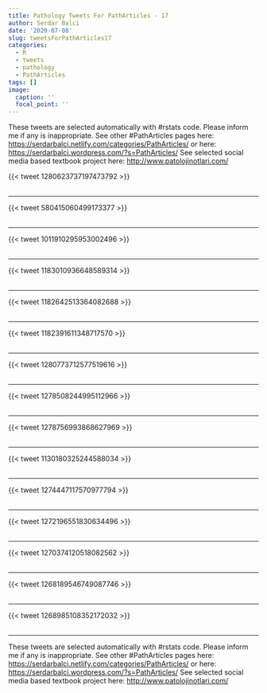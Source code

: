 ```yaml
---
title: Pathology Tweets For PathArticles - 17
author: Serdar Balci
date: '2020-07-08'
slug: tweetsForPathArticles17
categories:
  - R
  - tweets
  - pathology
  - PathArticles
tags: []
image:
  caption: ''
  focal_point: ''
---
```



These tweets are selected automatically with #rstats code. Please inform me if any is inappropriate.
See other #PathArticles pages here: https://serdarbalci.netlify.com/categories/PathArticles/  or here: https://serdarbalci.wordpress.com/?s=PathArticles/ 
See selected social media based textbook project here: http://www.patolojinotlari.com/

{{< tweet 1280623737197473792 >}}
<br>
<br>
<hr>
{{< tweet 580415060499173377 >}}
<br>
<br>
<hr>
{{< tweet 1011910295953002496 >}}
<br>
<br>
<hr>
{{< tweet 1183010936648589314 >}}
<br>
<br>
<hr>
{{< tweet 1182642513364082688 >}}
<br>
<br>
<hr>
{{< tweet 1182391611348717570 >}}
<br>
<br>
<hr>
{{< tweet 1280773712577519616 >}}
<br>
<br>
<hr>
{{< tweet 1278508244995112966 >}}
<br>
<br>
<hr>
{{< tweet 1278756993868627969 >}}
<br>
<br>
<hr>
{{< tweet 1130180325244588034 >}}
<br>
<br>
<hr>
{{< tweet 1274447117570977794 >}}
<br>
<br>
<hr>
{{< tweet 1272196551830634496 >}}
<br>
<br>
<hr>
{{< tweet 1270374120518082562 >}}
<br>
<br>
<hr>
{{< tweet 1268189546749087746 >}}
<br>
<br>
<hr>
{{< tweet 1268985108352172032 >}}
<br>
<br>
<hr>


These tweets are selected automatically with #rstats code. Please inform me if any is inappropriate.
See other #PathArticles pages here: https://serdarbalci.netlify.com/categories/PathArticles/  or here: https://serdarbalci.wordpress.com/?s=PathArticles/ 
See selected social media based textbook project here: http://www.patolojinotlari.com/
